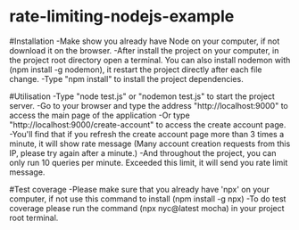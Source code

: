 # rate-limiting-nodejs-example

#Installation
-Make show you already have Node on your computer, if not download it on the browser.
-After install the project on your computer, in the project root directory open a terminal. You can also install nodemon with (npm install -g nodemon), it restart the project directly after each file change.
-Type "npm install" to install the project dependencies.

#Utilisation
-Type "node test.js" or "nodemon test.js" to start the project server.
-Go to your browser and type the address "http://localhost:9000" to access the main page of the application
-Or type "http://localhost:9000/create-account" to access the create account page.
-You'll find that if you refresh the create account page more than 3 times a minute, it will show rate message (Many account creation requests from this IP, please try again after a minute.)
-And throughout the project, you can only run 10 queries per minute. Exceeded this limit, it will send you rate limit message.

#Test coverage
-Please make sure that you already have 'npx' on your computer, if not use this command to install (npm install -g npx)
-To do test coverage please run the command (npx nyc@latest mocha) in your project root terminal.
